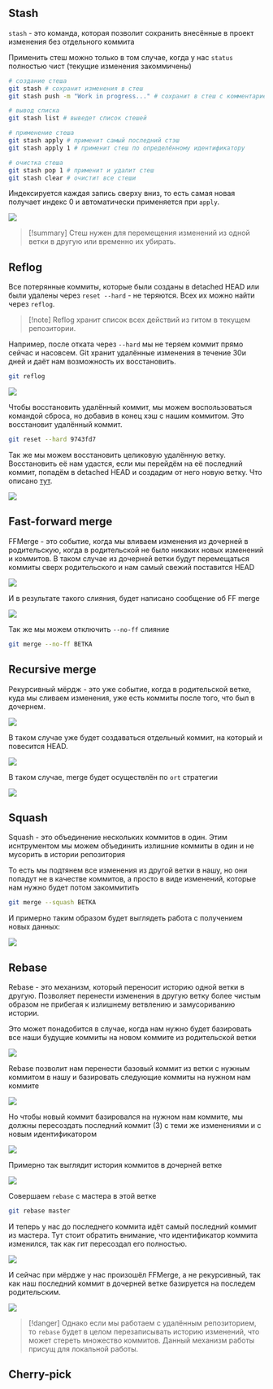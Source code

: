 
## Stash

`stash` - это команда, которая позволит сохранить внесённые в проект изменения без отдельного коммита

Применить стеш можно только в том случае, когда у нас `status` полностью чист (текущие изменения закоммичены)

```bash
# создание стеша
git stash # сохранит изменения в стеш
git stash push -m "Work in progress..." # сохранит в стеш с комментарием

# вывод списка 
git stash list # выведет список стешей

# применение стеша
git stash apply # применит самый последний стэш
git stash apply 1 # применит стеш по определённому идентификатору

# очистка стеша
git stash pop 1 # применит и удалит стеш
git stash clear # очистит все стеши
```

Индексируется каждая запись сверху вниз, то есть самая новая получает индекс 0 и автоматически применяется при `apply`.

![](_png/Pasted%20image%2020240903122414.png)

>[!summary] Стеш нужен для перемещения изменений из одной ветки в другую или временно их убирать.

## Reflog

Все потерянные коммиты, которые были созданы в detached HEAD или были удалены через `reset --hard` - не теряются. Всех их можно найти через `reflog`. 

>[!note] Reflog хранит список всех действий из гитом в текущем репозитории.

Например, после отката через `--hard` мы не теряем коммит прямо сейчас и насовсем. Git хранит удалённые изменения в течение 30и дней и даёт нам возможность их восстановить.

```bash
git reflog
```

![](_png/Pasted%20image%2020240903125959.png)

Чтобы восстановить удалённый коммит, мы можем воспользоваться командой сброса, но добавив в конец хэш с нашим коммитом. Это восстановит удалённый коммит.

```bash
git reset --hard 9743fd7
```

Так же мы можем восстановить целиковую удалённую ветку. Восстановить её нам удастся, если мы перейдём на её последний коммит, попадём в detached HEAD и создадим от него новую ветку. Что описано [тут](Удаление.md).

![](_png/Pasted%20image%2020240903130905.png)

## Fast-forward merge

FFMerge - это событие, когда мы вливаем изменения из дочерней в родительскую, когда в родительской не было никаких новых изменений и коммитов. В таком случае из дочерней ветки будут перемещаться коммиты сверх родительского и нам самый свежий поставится HEAD 

![](_png/Pasted%20image%2020240903131631.png)

И в результате такого слияния, будет написано сообщение об FF merge

![](_png/Pasted%20image%2020240903132225.png)

Так же мы можем отключить `--no-ff` слияние

```bash
git merge --no-ff ВЕТКА
```

## Recursive merge

Рекурсивный мёрдж - это уже событие, когда в родительской ветке, куда мы сливаем изменения, уже есть коммиты после того, что был в дочернем.

![](_png/Pasted%20image%2020240903132316.png)

В таком случае уже будет создаваться отдельный коммит, на который и повесится HEAD.

![](_png/Pasted%20image%2020240903132328.png)

В таком случае, merge будет осуществлён по `ort` стратегии

![](_png/Pasted%20image%2020240903134812.png)

## Squash

Squash - это объединение нескольких коммитов в один. Этим иснтрументом мы можем объединить излишние коммиты в один и не мусорить в истории репозитория

То есть мы подтянем все изменения из другой ветки в нашу, но они попадут не в качестве коммитов, а просто в виде изменений, которые нам нужно будет потом закоммитить

```bash
git merge --squash ВЕТКА
```

И примерно таким образом будет выглядеть работа с получением новых данных:

![](_png/Pasted%20image%2020240903135736.png)

## Rebase

Rebase - это механизм, который переносит историю одной ветки в другую. Позволяет перенести изменения в другую ветку более чистым образом не прибегая к излишнему ветвлению и замусориванию истории.

Это может понадобится в случае, когда нам нужно будет базировать все наши будущие коммиты на новом коммите из родительской ветки

![](_png/Pasted%20image%2020240903140020.png)

Rebase позволит нам перенести базовый коммит из ветки с нужным коммитом в нашу и базировать следующие коммиты на нужном нам коммите

![](_png/Pasted%20image%2020240903140031.png)

Но чтобы новый коммит базировался на нужном нам коммите, мы должны пересоздать последний коммит (3) с теми же изменениями и с новым идентификатором

![](_png/Pasted%20image%2020240903140051.png)

Примерно так выглядит история коммитов в дочерней ветке

![](_png/Pasted%20image%2020240903140933.png)

Совершаем `rebase` с мастера в этой ветке

```bash
git rebase master
```

И теперь у нас до последнего коммита идёт самый последний коммит из мастера. Тут стоит обратить внимание, что идентификатор коммита изменился, так как гит пересоздал его полностью.

![](_png/Pasted%20image%2020240903141032.png)

И сейчас при мёрдже у нас произошёл FFMerge, а не рекурсивный, так как наш последний коммит в дочерней ветке базируется на последем родительским.

![](_png/Pasted%20image%2020240903141152.png)

>[!danger] Однако если мы работаем с удалённым репозиторием, то `rebase` будет в целом перезаписывать историю изменений, что может стереть множество коммитов. Данный механизм работы присущ для локальной работы. 

## Cherry-pick








